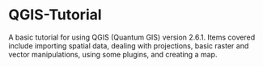 QGIS-Tutorial
=============

A basic tutorial for using QGIS (Quantum GIS) version 2.6.1.  Items covered include importing spatial data, dealing with projections, basic raster and vector manipulations, using some plugins, and creating a map.
